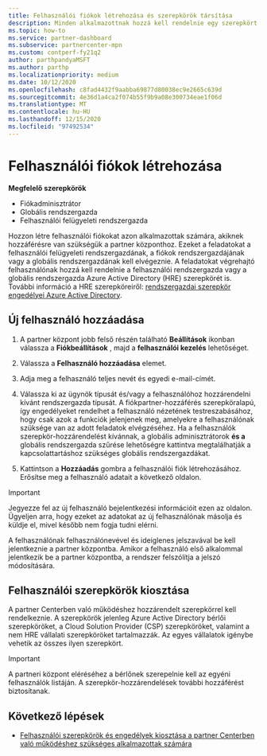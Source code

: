 ```yaml
---
title: Felhasználói fiókok létrehozása és szerepkörök társítása
description: Minden alkalmazottnak hozzá kell rendelnie egy szerepkört, mielőtt hozzá tudnak férni a partner központhoz. Megtudhatja, hogyan hozhat létre felhasználói fiókokat, rendelhet hozzá szerepköröket és állíthat be engedélyeket.
ms.topic: how-to
ms.service: partner-dashboard
ms.subservice: partnercenter-mpn
ms.custom: contperf-fy21q2
author: parthpandyaMSFT
ms.author: parthp
ms.localizationpriority: medium
ms.date: 10/12/2020
ms.openlocfilehash: c8fad4432f9aabba69877d80038ec9e2665c639d
ms.sourcegitcommit: 4e36d1a4ca2f074b55f9b9a08e300734eae1f06d
ms.translationtype: MT
ms.contentlocale: hu-HU
ms.lasthandoff: 12/15/2020
ms.locfileid: "97492534"
---
```

# <a name="create-user-accounts"></a>Felhasználói fiókok létrehozása  

**Megfelelő szerepkörök**

- Fiókadminisztrátor
- Globális rendszergazda
- Felhasználói felügyeleti rendszergazda

Hozzon létre felhasználói fiókokat azon alkalmazottak számára, akiknek hozzáférésre van szükségük a partner központhoz. Ezeket a feladatokat a felhasználói felügyeleti rendszergazdának, a fiókok rendszergazdájának vagy a globális rendszergazdának kell elvégeznie. A feladatokat végrehajtó felhasználónak hozzá kell rendelnie a felhasználói rendszergazda vagy a globális rendszergazda Azure Active Directory (HRE) szerepkörét is. További információ a HRE szerepköreiről: [rendszergazdai szerepkör engedélyei Azure Active Directory](/azure/active-directory/users-groups-roles/directory-assign-admin-roles).

## <a name="add-a-new-user"></a>Új felhasználó hozzáadása

1. A partner központ jobb felső részén található **Beállítások** ikonban válassza a **Fiókbeállítások** , majd a **felhasználói kezelés** lehetőséget.

2. Válassza a **Felhasználó hozzáadása** elemet.

3. Adja meg a felhasználó teljes nevét és egyedi e-mail-címét.

4. Válassza ki az ügynök típusát és/vagy a felhasználóhoz hozzárendelni kívánt rendszergazda típusát. A fiókpartner-hozzáférés szerepköralapú, így engedélyeket rendelhet a felhasználó nézetének testreszabásához, hogy csak azok a funkciók jelenjenek meg, amelyekre a felhasználónak szüksége van az adott feladatok elvégzéséhez.  Ha a felhasználók szerepkör-hozzárendelést kívánnak, a globális adminisztrátorok **és a** globális rendszergazda szűrése lehetőségre kattintva megtalálhatják a kapcsolattartáshoz szükséges globális rendszergazdákat.

5. Kattintson a **Hozzáadás** gombra a felhasználói fiók létrehozásához. Erősítse meg a felhasználó adatait a következő oldalon.

> [!IMPORTANT]  
> Jegyezze fel az új felhasználó bejelentkezési információit ezen az oldalon. Ügyeljen arra, hogy ezeket az adatokat az új felhasználónak másolja és küldje el, mivel később nem fogja tudni elérni. 

A felhasználónak felhasználónevével és ideiglenes jelszavával be kell jelentkeznie a partner központba. Amikor a felhasználó első alkalommal jelentkezik be a partner központba, a rendszer felszólítja a jelszó módosítására.

## <a name="assign-user-roles"></a>Felhasználói szerepkörök kiosztása

A partner Centerben való működéshez hozzárendelt szerepkörrel kell rendelkeznie.  A szerepkörök jelenleg Azure Active Directory bérlői szerepköröket, a Cloud Solution Provider (CSP) szerepköröket, valamint a nem HRE vállalati szerepköröket tartalmazzák. Az egyes vállalatok igénybe vehetik az összes ilyen szerepkört.

>[!Important]
>A partneri központ eléréséhez a bérlőnek szerepelnie kell az egyéni felhasználók listáján. A szerepkör-hozzárendelések további hozzáférést biztosítanak.

## <a name="next-steps"></a>Következő lépések

- [Felhasználói szerepkörök és engedélyek kiosztása a partner Centerben való működéshez szükséges alkalmazottak számára](permissions-overview.md)
